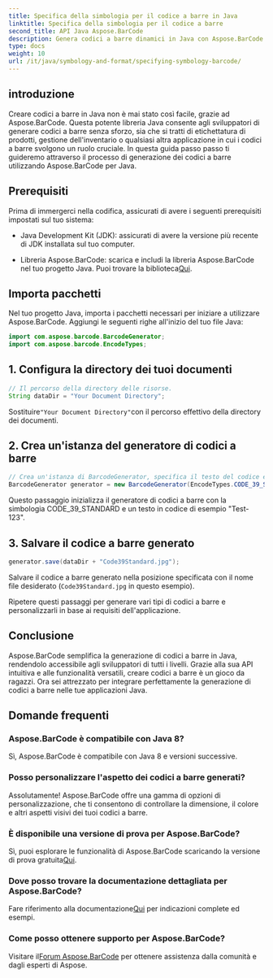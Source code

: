 ```yaml
---
title: Specifica della simbologia per il codice a barre in Java
linktitle: Specifica della simbologia per il codice a barre
second_title: API Java Aspose.BarCode
description: Genera codici a barre dinamici in Java con Aspose.BarCode. Integrazione semplice, personalizzazione versatile e funzionalità robuste per tutte le esigenze relative ai codici a barre.
type: docs
weight: 10
url: /it/java/symbology-and-format/specifying-symbology-barcode/
---
```


## introduzione

Creare codici a barre in Java non è mai stato così facile, grazie ad Aspose.BarCode. Questa potente libreria Java consente agli sviluppatori di generare codici a barre senza sforzo, sia che si tratti di etichettatura di prodotti, gestione dell'inventario o qualsiasi altra applicazione in cui i codici a barre svolgono un ruolo cruciale. In questa guida passo passo ti guideremo attraverso il processo di generazione dei codici a barre utilizzando Aspose.BarCode per Java.

## Prerequisiti

Prima di immergerci nella codifica, assicurati di avere i seguenti prerequisiti impostati sul tuo sistema:

- Java Development Kit (JDK): assicurati di avere la versione più recente di JDK installata sul tuo computer.

-  Libreria Aspose.BarCode: scarica e includi la libreria Aspose.BarCode nel tuo progetto Java. Puoi trovare la biblioteca[Qui](https://releases.aspose.com/barcode/java/).

## Importa pacchetti

Nel tuo progetto Java, importa i pacchetti necessari per iniziare a utilizzare Aspose.BarCode. Aggiungi le seguenti righe all'inizio del tuo file Java:

```java
import com.aspose.barcode.BarcodeGenerator;
import com.aspose.barcode.EncodeTypes;
```

## 1. Configura la directory dei tuoi documenti

```java
// Il percorso della directory delle risorse.
String dataDir = "Your Document Directory";
```

 Sostituire`"Your Document Directory"`con il percorso effettivo della directory dei documenti.

## 2. Crea un'istanza del generatore di codici a barre

```java
// Crea un'istanza di BarcodeGenerator, specifica il testo del codice e la simbologia nel costruttore
BarcodeGenerator generator = new BarcodeGenerator(EncodeTypes.CODE_39_STANDARD, "Test-123");
```

Questo passaggio inizializza il generatore di codici a barre con la simbologia CODE_39_STANDARD e un testo in codice di esempio "Test-123".

## 3. Salvare il codice a barre generato

```java
generator.save(dataDir + "Code39Standard.jpg");
```

Salvare il codice a barre generato nella posizione specificata con il nome file desiderato (`Code39Standard.jpg` in questo esempio).

Ripetere questi passaggi per generare vari tipi di codici a barre e personalizzarli in base ai requisiti dell'applicazione.

## Conclusione

Aspose.BarCode semplifica la generazione di codici a barre in Java, rendendolo accessibile agli sviluppatori di tutti i livelli. Grazie alla sua API intuitiva e alle funzionalità versatili, creare codici a barre è un gioco da ragazzi. Ora sei attrezzato per integrare perfettamente la generazione di codici a barre nelle tue applicazioni Java.

## Domande frequenti

### Aspose.BarCode è compatibile con Java 8?
Sì, Aspose.BarCode è compatibile con Java 8 e versioni successive.

### Posso personalizzare l'aspetto dei codici a barre generati?
Assolutamente! Aspose.BarCode offre una gamma di opzioni di personalizzazione, che ti consentono di controllare la dimensione, il colore e altri aspetti visivi dei tuoi codici a barre.

### È disponibile una versione di prova per Aspose.BarCode?
 Sì, puoi esplorare le funzionalità di Aspose.BarCode scaricando la versione di prova gratuita[Qui](https://releases.aspose.com/).

### Dove posso trovare la documentazione dettagliata per Aspose.BarCode?
 Fare riferimento alla documentazione[Qui](https://reference.aspose.com/barcode/java/) per indicazioni complete ed esempi.

### Come posso ottenere supporto per Aspose.BarCode?
 Visitare il[Forum Aspose.BarCode](https://forum.aspose.com/c/barcode/13) per ottenere assistenza dalla comunità e dagli esperti di Aspose.
